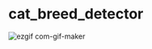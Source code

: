 # cat_breed_detector

![ezgif com-gif-maker](https://user-images.githubusercontent.com/39779186/91904108-342f9700-ec59-11ea-9e81-c94da07958bf.gif)
